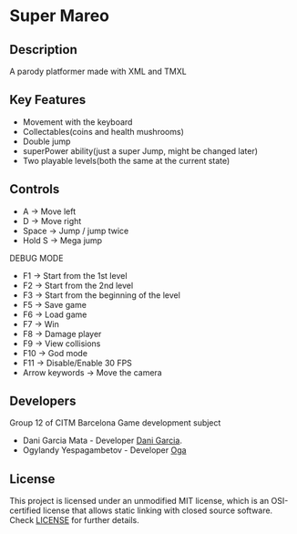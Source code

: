 # Super Mareo

## Description

A parody platformer made with XML and TMXL

## Key Features

 - Movement with the keyboard
 - Collectables(coins and health mushrooms)
 - Double jump
 - superPower ability(just a super Jump, might be changed later)
 - Two playable levels(both the same at the current state)
 
## Controls

 - A -> Move left
 - D -> Move right
 - Space -> Jump / jump twice
 - Hold S -> Mega jump

DEBUG MODE

 - F1 -> Start from the 1st level
 - F2 -> Start from the 2nd level
 - F3 -> Start from the beginning of the level
 - F5 -> Save game
 - F6 -> Load game
 - F7 -> Win
 - F8 -> Damage player
 - F9 -> View collisions
 - F10 -> God mode
 - F11 -> Disable/Enable 30 FPS
 - Arrow keywords -> Move the camera

## Developers
Group 12 of CITM Barcelona Game development subject
 - Dani Garcia Mata - Developer [Dani Garcia](https://github.com/DaniGarMata).
 - Ogylandy Yespagambetov - Developer [Oga](https://github.com/Oga29)


## License

This project is licensed under an unmodified MIT license, which is an OSI-certified license that allows static linking with closed source software. Check [LICENSE](LICENSE) for further details.

